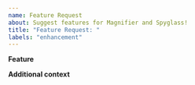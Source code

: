 ```yaml
---
name: Feature Request
about: Suggest features for Magnifier and Spyglass!
title: "Feature Request: "
labels: "enhancement"
---
```


**Feature**

<!-- A clear and concise description of what the new feature should be. -->

**Additional context**

<!-- Add any other context about the problem here. -->
